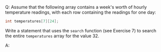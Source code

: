 Q: Assume that the following array contains a week's worth of hourly temperature
readings, with each row containing the readings for one day:

```c
int temperatures[7][24];
```

Write a statement that uses the `search` function (see Exercise 7) to search the
entire `temperatures` array for the value 32.

A:
